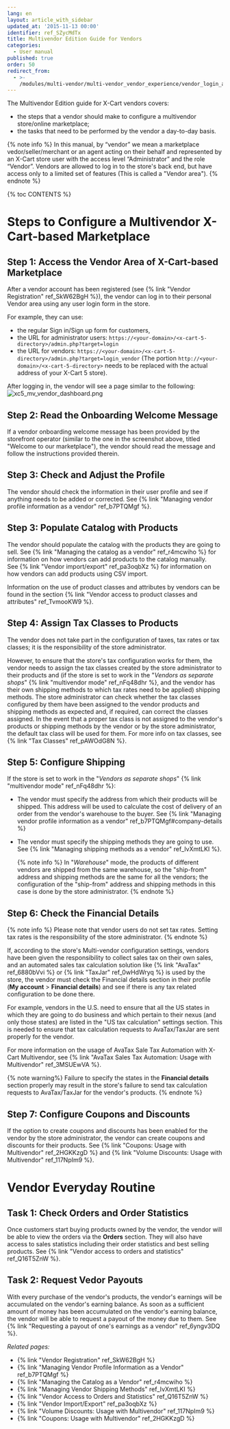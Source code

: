 ```yaml
---
lang: en
layout: article_with_sidebar
updated_at: '2015-11-13 00:00'
identifier: ref_SZycMdTx
title: Multivendor Edition Guide for Vendors
categories:
  - User manual
published: true
order: 50
redirect_from:
  - >-
    /modules/multi-vendor/multi-vendor_vendor_experience/vendor_login_and_first_steps.html
---
```

The Multivendor Edition guide for X-Cart vendors covers:
* the steps that a vendor should make to configure a multivendor store/online marketplace;
* the tasks that need to be performed by the vendor a day-to-day basis.

{% note info %}
In this manual, by “vendor” we mean a marketplace vedor/seller/merchant or an agent acting on their behalf and represented by an X-Cart store user with the access level “Administrator” and the role “Vendor”. Vendors are allowed to log in to the store's back end, but have access only to a limited set of features (This is called a "Vendor area").
{% endnote %}

{% toc CONTENTS %}

# Steps to Configure a Multivendor X-Cart-based Marketplace

## Step 1: Access the Vendor Area of X-Cart-based Marketplace

After a vendor account has been registered (see {% link "Vendor Registration" ref_SkW62BgH %}), the vendor can log in to their personal Vendor area using any user login form in the store. 

For example, they can use:

   * the regular Sign in/Sign up form for customers, 
   * the URL for administrator users: `https://<your-domain>/<x-cart-5-directory>/admin.php?target=login`
   * the URL for vendors: `https://<your-domain>/<x-cart-5-directory>/admin.php?target=login_vendor`
     (The portion `http://<your-domain>/<x-cart-5-directory>` needs to be replaced with the actual address of your X-Cart 5 store).

After logging in, the vendor will see a page similar to the following:
![xc5_mv_vendor_dashboard.png]({{site.baseurl}}/attachments/ref_SZycMdTx/xc5_mv_vendor_dashboard.png)

## Step 2: Read the Onboarding Welcome Message

If a vendor onboarding welcome message has been provided by the storefront operator (similar to the one in the screenshot above, titled "Welcome to our marketplace"), the vendor should read the message and follow the instructions provided therein. 

## Step 3: Check and Adjust the Profile

The vendor should check the information in their user profile and see if anything needs to be added or corrected. See {% link "Managing vendor profile information as a vendor" ref_b7PTQMgf %}.

## Step 3: Populate Catalog with Products

The vendor should populate the catalog with the products they are going to sell. See {% link "Managing the catalog as a vendor" ref_r4mcwiho %} for information on how vendors can add products to the catalog manually. See {% link "Vendor import/export" ref_pa3oqbXz %} for information on how vendors can add products using CSV import.
    
Information on the use of product classes and attributes by vendors can be found in the section {% link "Vendor access to product classes and attributes" ref_TvmooKW9 %}.

## Step 4: Assign Tax Classes to Products

The vendor does not take part in the configuration of taxes, tax rates or tax classes; it is the responsibility of the store administrator. 

However, to ensure that the store's tax configuration works for them, the vendor needs to assign the tax classes created by the store administrator to their products and (if the store is set to work in the "_Vendors as separate shops_" {% link "multivendor mode" ref_nFq48dhr %}, and the vendor has their own shipping methods to which tax rates need to be applied) shipping methods. The store administrator can check whether the tax classes configured by them have been assigned to the vendor products and shipping methods as expected and, if required, can correct the classes assigned. In the event that a proper tax class is not assigned to the vendor's products or shipping methods by the vendor or by the store administrator, the default tax class will be used for them. For more info on tax classes, see {% link "Tax Classes" ref_pAWOdG8N %}.

## Step 5: Configure Shipping

If the store is set to work in the "_Vendors as separate shops_" {% link "multivendor mode" ref_nFq48dhr %}:

*  The vendor must specify the address from which their products will be shipped. This address will be used to calculate the cost of delivery of an order from the vendor's warehouse to the buyer. See {% link "Managing vendor profile information as a vendor" ref_b7PTQMgf#company-details %}

*  The vendor must specify the shipping methods they are going to use. See {% link "Managing shipping methods as a vendor" ref_IvXmtLKI %}.

    {% note info %}
    In "_Warehouse_" mode, the products of different vendors are shipped from the same warehouse, so the "ship-from" address and shipping methods are the same for all the vendors; the configuration of the "ship-from" address and shipping methods in this case is done by the store administrator.
    {% endnote %}
    
## Step 6: Check the Financial Details

{% note info %}
Please note that vendor users do not set tax rates. Setting tax rates is the responsibility of the store administrator. 
{% endnote %}
      
If, according to the store's Multi-vendor configuration settings, vendors have been given the responsibility to collect sales tax on their own sales, and an automated sales tax calculation solution like {% link "AvaTax" ref_6880bVvi %} or {% link "TaxJar" ref_0wHdWryq %} is used by the store, the vendor must check the Financial details section in their profile (**My account** > **Financial details**) and see if there is any tax related configuration to be done there. 

For example, vendors in the U.S. need to ensure that all the US states in which they are going to do business and which pertain to their nexus (and only those states) are listed in the "US tax calculation" settings section. This is needed to ensure that tax calculation requests to AvaTax/TaxJar are sent properly for the vendor. 

For more information on the usage of AvaTax Sale Tax Automation with X-Cart Multivendor, see {% link "AvaTax Sales Tax Automation: Usage with Multivendor" ref_3MSUEwVA %}.

{% note warning%}
Failure to specify the states in the **Financial details** section properly may result in the store's failure to send tax calculation requests to AvaTax/TaxJar for the vendor's products. 
{% endnote %}
      
## Step 7: Configure Coupons and Discounts

If the option to create coupons and discounts has been enabled for the vendor by the store administrator, the vendor can create coupons and discounts for their products. See {% link "Coupons: Usage with Multivendor" ref_2HGKKzgD %} and {% link "Volume Discounts: Usage with Multivendor" ref_117NpIm9 %}.

# Vendor Everyday Routine 

## Task 1: Check Orders and Order Statistics

Once customers start buying products owned by the vendor, the vendor will be able to view the orders via the **Orders** section. They will also have access to sales statistics including their order statistics and best selling products. See {% link "Vendor access to orders and statistics" ref_Q16T5ZnW %}.

## Task 2: Request Vedor Payouts

With every purchase of the vendor's products, the vendor's earnings will be accumulated on the vendor's earning balance. As soon as a sufficient amount of money has been accumulated on the vendor's earning balance, the vendor will be able to request a payout of the money due to them. See {% link "Requesting a payout of one's earnings as a vendor" ref_6yngv3DQ %}.


_Related pages:_

   * {% link "Vendor Registration" ref_SkW62BgH %}
   * {% link "Managing Vendor Profile Information as a Vendor" ref_b7PTQMgf %}
   * {% link "Managing the Catalog as a Vendor" ref_r4mcwiho %}
   * {% link "Managing Vendor Shipping Methods" ref_IvXmtLKI %}
   * {% link "Vendor Access to Orders and Statistics" ref_Q16T5ZnW %}
   * {% link "Vendor Import/Export" ref_pa3oqbXz %}
   * {% link "Volume Discounts: Usage with Multivendor" ref_117NpIm9 %}
   * {% link "Coupons: Usage with Multivendor" ref_2HGKKzgD %}
